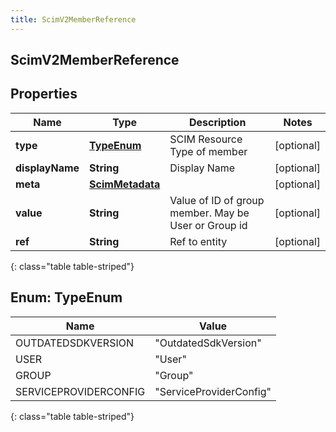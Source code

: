 ```yaml
---
title: ScimV2MemberReference
---
```

## ScimV2MemberReference


## Properties

| Name | Type | Description | Notes |
| ------------ | ------------- | ------------- | ------------- |
| **type** | [**TypeEnum**](#TypeEnum) | SCIM Resource Type of member |  [optional] |
| **displayName** | **String** | Display Name |  [optional] |
| **meta** | [**ScimMetadata**](ScimMetadata.html) |  |  [optional] |
| **value** | **String** | Value of ID of group member. May be User or Group id |  [optional] |
| **ref** | **String** | Ref to entity |  [optional] |
{: class="table table-striped"}


<a name="TypeEnum"></a>

## Enum: TypeEnum

| Name | Value |
| ---- | ----- |
| OUTDATEDSDKVERSION | &quot;OutdatedSdkVersion&quot; |
| USER | &quot;User&quot; |
| GROUP | &quot;Group&quot; |
| SERVICEPROVIDERCONFIG | &quot;ServiceProviderConfig&quot; |
{: class="table table-striped"}



